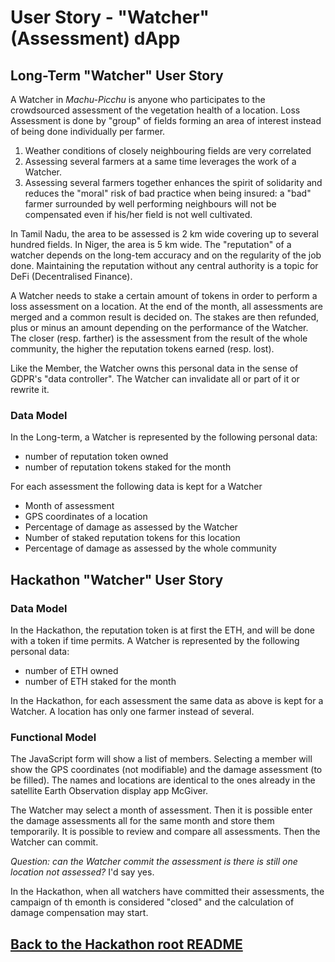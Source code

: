 # User Story - "Watcher" (Assessment) dApp
## Long-Term "Watcher" User Story
A Watcher in _Machu-Picchu_ is anyone who participates to the crowdsourced assessment of the vegetation health of a location. Loss Assessment is done by "group" of fields forming an area of interest instead of being done individually per farmer.
1. Weather conditions of closely neighbouring fields are very correlated
2. Assessing several farmers at a same time leverages the work of a Watcher.
3. Assessing several farmers together enhances the spirit of solidarity and reduces the "moral" risk of bad practice when being insured: a "bad" farmer surrounded by well performing neighbours will not be compensated even if his/her field is not well cultivated.

In Tamil Nadu, the area to be assessed is 2 km wide covering up to several hundred fields. In Niger, the area is 5 km wide. The "reputation" of a watcher depends on the long-tem accuracy and on the regularity of the job done. Maintaining the reputation without any central authority is a topic for DeFi (Decentralised Finance).

A Watcher needs to stake a certain amount of tokens in order to perform a loss assessment on a location. At the end of the month, all assessments are merged and a common result is decided on. The stakes are then refunded, plus or minus an amount depending on the performance of the Watcher. The closer (resp. farther) is the assessment from the result of the whole community, the higher the reputation tokens earned (resp. lost).

Like the Member, the Watcher owns this personal data in the sense of GDPR's "data controller". The Watcher can invalidate all or part of it or rewrite it.

### Data Model
In the Long-term, a Watcher is represented by the following personal data:
* number of reputation token owned
* number of reputation tokens staked for the month

For each assessment the following data is kept for a Watcher
* Month of assessment
* GPS coordinates of a location
* Percentage of damage as assessed by the Watcher
* Number of staked reputation tokens for this location
* Percentage of damage as assessed by the whole community

## Hackathon "Watcher" User Story
### Data Model
In the Hackathon, the reputation token is at first the ETH, and will be done with a token if time permits. A Watcher is represented by the following personal data:
* number of ETH owned
* number of ETH staked for the month

In the Hackathon, for each assessment the same data as above is kept for a Watcher. A location has only one farmer instead of several.

### Functional Model
The JavaScript form will show a list of members. Selecting a member will show the GPS coordinates (not modifiable) and the damage assessment (to be filled). The names and locations are identical to the ones already in the satellite Earth Observation display app McGiver.

The Watcher may select a month of assessment. Then it is possible enter the damage assessments all for the same month and store them temporarily. It is possible to review and compare all assessments. Then the Watcher can commit.

_Question: can the Watcher commit the assessment is there is still one location not assessed?_ I'd say yes.

In the Hackathon, when all watchers have committed their assessments, the campaign of th emonth is considered "closed" and the calculation of damage compensation may start.

## [Back to the Hackathon root README](https://github.com/Machu-Pichu/Top-Level/blob/master/Bootcamp/ETHOnline/README.md)
